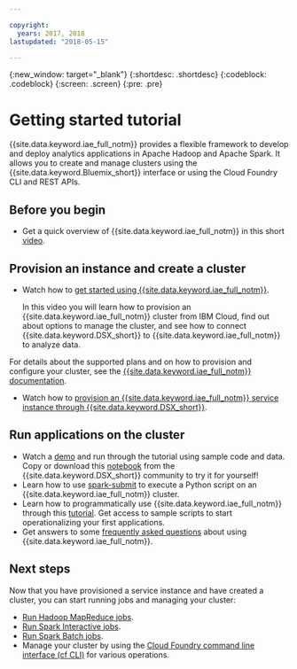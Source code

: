 ```yaml
---

copyright:
  years: 2017, 2018
lastupdated: "2018-05-15"

---
```


<!-- Attribute definitions -->
{:new_window: target="_blank"}
{:shortdesc: .shortdesc}
{:codeblock: .codeblock}
{:screen: .screen}
{:pre: .pre}

# Getting started tutorial

{{site.data.keyword.iae_full_notm}} provides a flexible framework to develop and deploy analytics applications in Apache Hadoop and Apache Spark. It allows you to create and manage clusters using the {{site.data.keyword.Bluemix_short}} interface or using the Cloud Foundry CLI and REST APIs.

## Before you begin

* Get a quick overview of {{site.data.keyword.iae_full_notm}} in this short [video](https://developer.ibm.com/clouddataservices/docs/analytics-engine/).

## Provision an instance and create a cluster
* Watch how to [get started using {{site.data.keyword.iae_full_notm}}](https://developer.ibm.com/clouddataservices/docs/analytics-engine/get-started).

  In this video you will learn how to provision an {{site.data.keyword.iae_full_notm}} cluster from IBM Cloud, find out about options to manage the cluster, and see how to connect {{site.data.keyword.DSX_short}} to {{site.data.keyword.iae_full_notm}} to analyze data.

 For details about the supported plans and on how to provision and configure your cluster, see the [{{site.data.keyword.iae_full_notm}} documentation](./provisioning.html).

* Watch how to [provision an {{site.data.keyword.iae_full_notm}} service instance through {{site.data.keyword.DSX_short}}](https://developer.ibm.com/clouddataservices/docs/analytics-engine/get-started/#provision).

## Run applications on the cluster

* Watch a [demo](https://developer.ibm.com/clouddataservices/docs/analytics-engine/get-started/#spark-notebook) and run through the tutorial using sample code and data. Copy or download this [notebook](https://datascience.ibm.com/exchange/public/entry/view/e2e70feb00a65760eb1bd683da285364) from the {{site.data.keyword.DSX_short}} community to try it for yourself!
* Learn how to use [spark-submit](https://developer.ibm.com/clouddataservices/docs/analytics-engine/get-started/#spark-submit) to execute a Python script on an {{site.data.keyword.iae_full_notm}} cluster.
* Learn how to programmatically use {{site.data.keyword.iae_full_notm}} through this [tutorial](https://github.com/IBM-Cloud/IBM-Analytics-Engine). Get access to sample scripts to start operationalizing your first applications.
* Get answers to some [frequently asked questions](./faq.html) about using {{site.data.keyword.iae_full_notm}}.

## Next steps
Now that you have provisioned a service instance and have created a cluster, you can start running jobs and managing your cluster:

- [Run Hadoop MapReduce jobs](./hadoop-mapreduce-jobs.html).
- [Run Spark Interactive jobs](./spark-interactive-notebooks-api.html).
- [Run Spark Batch jobs](./Livy-api.html).
- Manage your cluster by using the [Cloud Foundry command line interface (cf CLI)](./WCE-CLI.html) for various operations.
